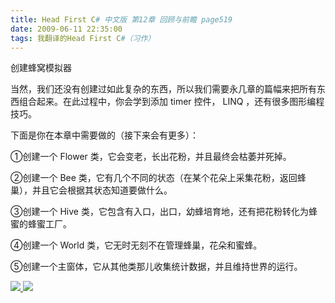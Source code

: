 ```yaml
---
title: Head First C# 中文版 第12章 回顾与前瞻 page519
date: 2009-06-11 22:35:00
tags: 我翻译的Head First C#（习作）
---
```

创建蜂窝模拟器

  

当然，我们还没有创建过如此复杂的东西，所以我们需要永几章的篇幅来把所有东西组合起来。在此过程中，你会学到添加  timer  控件，  LINQ
，还有很多图形编程技巧。

  

下面是你在本章中需要做的（接下来会有更多）：

  

①创建一个  Flower  类，它会变老，长出花粉，并且最终会枯萎并死掉。

②创建一个  Bee  类，它有几个不同的状态（在某个花朵上采集花粉，返回蜂巢），并且它会根据其状态知道要做什么。

③创建一个  Hive  类，它包含有入口，出口，幼蜂培育地，还有把花粉转化为蜂蜜的蜂蜜工厂。

④创建一个  World  类，它无时无刻不在管理蜂巢，花朵和蜜蜂。

⑤创建一个主窗体，它从其他类那儿收集统计数据，并且维持世界的运行。

  



[ ![](https://profile.csdnimg.cn/5/2/5/3_cuipengfei1)
![](https://g.csdnimg.cn/static/user-reg-year/1x/11.png)
](https://blog.csdn.net/cuipengfei1)





